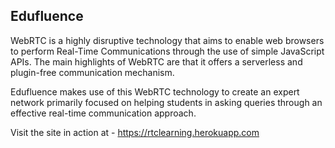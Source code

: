## Edufluence
WebRTC is a highly disruptive technology that aims to enable web browsers to perform Real-Time Communications through the use of simple JavaScript APIs. The main highlights of WebRTC are that it offers a serverless and plugin-free communication mechanism. 

Edufluence makes use of this WebRTC technology to create an expert network primarily focused on helping students in asking queries through an effective real-time communication approach. 

Visit the site in action at - https://rtclearning.herokuapp.com
